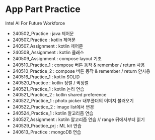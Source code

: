 # App Part Practice
Intel AI For Future Workforce

- 240502_Practice : java 제어문
- 240507_Practice : kotlin 제어문
- 240507_Assignment : kotlin 제어문
- 240508_Assignment : kotlin 클래스
- 240509_Assignment : compose layout 기초
- 240510_Practice_1 : compose 버튼 동작 & remember / return 사용
- 240510_Practice_2 : compose 버튼 동작 & remember / return 안사용
- 240516_Practice_1 : kotlin SOLID
- 240520_Practice : kotlin 정렬 / 퀵정렬
- 240521_Practice_1 : kotlin 논리 연습
- 240521_Practice_2 : kotlin shared preference
- 240522_Practice_1 : photo picker 내부폴더의 이미지 불러오기
- 240522_Practice_2 : image list에서 변경
- 240524_Practice_1 : kotlin 알고리즘 연습
- 240527_Assignment : kotiln 알고리즘 연습 // range 뒤에서부터 읽기
- 240529_Practice_prj : ML kit 연습
- 240613_Practice : mongoDB 연습

